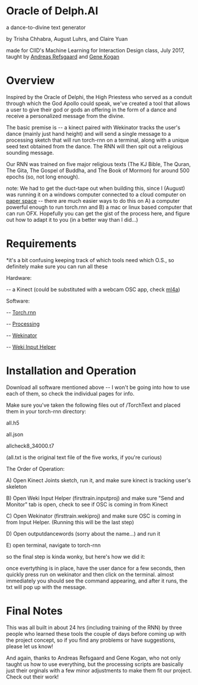 # Oracle of Delph.AI

a dance-to-divine text generator 

by Trisha Chhabra, August Luhrs, and Claire Yuan

made for CIID's Machine Learning for Interaction Design class, July 2017, taught by [Andreas Refsgaard](https://github.com/andreasref) and [Gene Kogan](https://github.com/genekogan)


# Overview

Inspired by the Oracle of Delphi, the High Priestess who served as a conduit through which the God Apollo could speak, we've created a tool that allows a user to give their god or gods an offering in the form of a dance and receive a personalized message from the divine. 

The basic premise is -- a kinect paired with Wekinator tracks the user's dance (mainly just hand height) and will send a single message to a processing sketch that will run torch-rnn on a terminal, along with a unique seed text obtained from the dance. The RNN will then spit out a religious sounding message.

Our RNN was trained on five major religious texts (The KJ Bible, The Quran, The Gita, The Gospel of Buddha, and The Book of Mormon) for around 500 epochs (so, not long enough).

note: We had to get the duct-tape out when building this, since I (August) was running it on a windows computer connected to a cloud computer on [paper space](https://paperspace.com) -- there are much easier ways to do this on A) a computer powerful enough to run torch.rnn and B) a mac or linux based computer that can run OFX. Hopefully you can get the gist of the process here, and figure out how to adapt it to you (in a better way than I did...)

# Requirements
*it's a bit confusing keeping track of which tools need which O.S., so definitely make sure you can run all these

Hardware:

-- a Kinect (could be substituted with a webcam OSC app, check [ml4a](https://github.com/ml4a/ml4a-ofx))

Software:

-- [Torch.rnn](https://github.com/jcjohnson/torch-rnn)

-- [Processing](https://processing.org/download/)

-- [Wekinator](http://www.wekinator.org/downloads/)

-- [Weki Input Helper](http://www.wekinator.org/input-helper/)


# Installation and Operation

Download all software mentioned above -- I won't be going into how to use each of them, so check the individual pages for info.

Make sure you've taken the following files out of /TorchText and placed them in your torch-rnn directory:

all.h5

all.json

allcheck8_34000.t7

(all.txt is the original text file of the five works, if you're curious)



The Order of Operation:

A) Open Kinect Joints sketch, run it, and make sure kinect is tracking user's skeleton

B) Open Weki Input Helper (firsttrain.inputproj) and make sure "Send and Monitor" tab is open, check to see if OSC is coming in from Kinect

C) Open Wekinator (firsttrain.wekiproj) and make sure OSC is coming in from Input Helper. (Running this will be the last step)

D) Open outputdancewords (sorry about the name...) and run it

E) open terminal, navigate to torch-rnn 

so the final step is kinda wonky, but here's how we did it: 

once evertything is in place, have the user dance for a few seconds, then quickly press run on wekinator and then click on the terminal. almost immediately you should see the command appearing, and after it runs, the txt will pop up with the message.


# Final Notes

This was all built in about 24 hrs (including training of the RNN) by three people who learned these tools the couple of days before coming up with the project concept, so if you find any problems or have suggestions, please let us know!

And again, thanks to Andreas Refsgaard and Gene Kogan, who not only taught us how to use everything, but the processing scripts are basically just their orginals with a few minor adjustments to make them fit our project. Check out their work!

